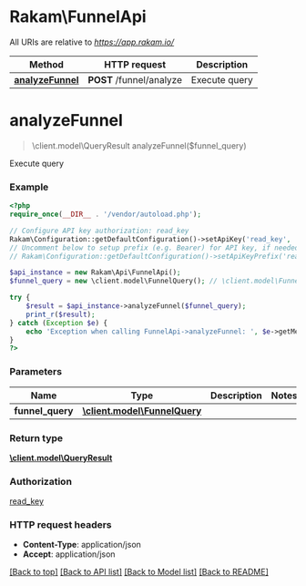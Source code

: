 # Rakam\FunnelApi

All URIs are relative to *https://app.rakam.io/*

Method | HTTP request | Description
------------- | ------------- | -------------
[**analyzeFunnel**](FunnelApi.md#analyzeFunnel) | **POST** /funnel/analyze | Execute query


# **analyzeFunnel**
> \client.model\QueryResult analyzeFunnel($funnel_query)

Execute query



### Example
```php
<?php
require_once(__DIR__ . '/vendor/autoload.php');

// Configure API key authorization: read_key
Rakam\Configuration::getDefaultConfiguration()->setApiKey('read_key', 'YOUR_API_KEY');
// Uncomment below to setup prefix (e.g. Bearer) for API key, if needed
// Rakam\Configuration::getDefaultConfiguration()->setApiKeyPrefix('read_key', 'Bearer');

$api_instance = new Rakam\Api\FunnelApi();
$funnel_query = new \client.model\FunnelQuery(); // \client.model\FunnelQuery | 

try {
    $result = $api_instance->analyzeFunnel($funnel_query);
    print_r($result);
} catch (Exception $e) {
    echo 'Exception when calling FunnelApi->analyzeFunnel: ', $e->getMessage(), PHP_EOL;
}
?>
```

### Parameters

Name | Type | Description  | Notes
------------- | ------------- | ------------- | -------------
 **funnel_query** | [**\client.model\FunnelQuery**](../Model/\client.model\FunnelQuery.md)|  |

### Return type

[**\client.model\QueryResult**](../Model/QueryResult.md)

### Authorization

[read_key](../../README.md#read_key)

### HTTP request headers

 - **Content-Type**: application/json
 - **Accept**: application/json

[[Back to top]](#) [[Back to API list]](../../README.md#documentation-for-api-endpoints) [[Back to Model list]](../../README.md#documentation-for-models) [[Back to README]](../../README.md)

